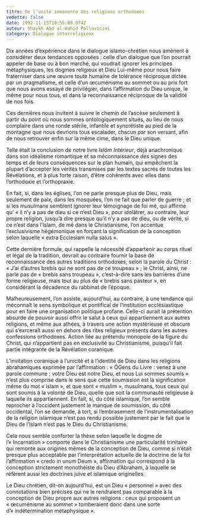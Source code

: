 ```yaml
---
titre: De l’unité immanente des religions orthodoxes
vedette: false
date: 1992-11-15T10:55:09.074Z
auteur: Shaykh Abd al-Wahid Pallavicini
category: Dialogue interreligieux
---
```

Dix années d’expérience dans le dialogue islamo-chrétien nous amènent à considérer deux tendances opposées&nbsp;: celle d’un dialogue que l’on pourrait appeler de base ou à bon marché, qui voudrait ignorer les principes métaphysiques, les dogmes religieux et Dieu Lui-m&ecirc;me pour nous faire fraterniser dans une œuvre toute humaine de tolérance réciproque dictée par un pragmatisme, et celle d’un œcuménisme au sommet ou au prix fort que nous avons essayé de privilégier, dans l’affirmation du Dieu unique, le m&ecirc;me pour nous tous, et dans la reconnaissance réciproque de la validité de nos fois.

Ces dernières nous invitent à suivre le chemin de l’ascèse seulement à partir du point où nous sommes ontologiquement situés, au lieu de nous complaire dans une ronde stérile, infantile et syncrétiste au pied de la montagne que nous devrions tous escalader, chacun par son versant, afin de nous retrouver enfin sur la m&ecirc;me cime, dans le Dieu unique.

Telle était la conclusion de notre livre *Isl&acirc;m Intérieur*, déjà anachronique dans son idéalisme romantique et sa méconnaissance des signes des temps et de leurs conséquences sur le plan humain, qui emp&ecirc;chent la plupart d’accepter les vérités transmises par les textes sacrés de toutes les Révélations, et à plus forte raison, d’&ecirc;tre cohérents avec elles dans l’orthodoxie et l’orthopraxie.

En fait, si, dans les églises, l’on ne parle presque plus de Dieu, mais seulement de paix, dans les mosquées, l’on ne fait que parler de guerre&nbsp;; et si les musulmans semblent ignorer leur témoignage de foi m&ecirc;, qui affirme qu’&nbsp;«&nbsp;il n’y a pas de dieu si ce n’est Dieu&nbsp;», pour idol&acirc;trer, au contraire, leur propre religion, jusqu’à dire presque qu’il n’y a pas de dieu, ou de vérité, si ce n’est dans l’Islam, de m&ecirc; dans le Christianisme, l’on accentue l’exclusivisme hégémonique en forçant la signification de la conception selon laquelle «&nbsp;extra Ecclesiam nulla salus&nbsp;».

Cette dernière formule, qui rappelle la nécessité d’appartenir au corps rituel et légal de la tradition, devrait au contraire fournir la base de reconnaissance des autres traditions orthodoxes, selon la parole du Christ&nbsp;: «&nbsp;J’ai d’autres brebis qui ne sont pas de ce troupeau&nbsp;»&nbsp;; le Christ, ainsi, ne parle pas de «&nbsp;brebis sans troupeau&nbsp;», c’est-à-dire sans les barrières d’une forme religieuse, mais tout au plus de «&nbsp;brebis sans pasteur&nbsp;», en considérant la décadence du rabbinat de l’époque.

Malheureusement, l’on assiste, aujourd’hui, au contraire, à une tendance qui méconna&icirc;t le sens symbolique et pontifical de l’institution ecclésiastique pour en faire une organisation politique profane. Celle-ci aurait la prétention absurde de pouvoir aussi offrir le salut à ceux qui appartiennent aux autres religions, et m&ecirc;me aux athées, à travers une action mystérieuse et obscure qui s’exrcera&icirc;t aussi en dehors des rites religieux présents dans les autres confessions orthodoxes. Action liée au prétendu monopole de la figure du Christ, qui n’appartient pas en exclusivité au Christianisme, puisqu’il fait partie intégrante de la Révélation coranique.

L’invitation coranique à l’unicité et à l’identité de Dieu dans les religions abrahamiques exprimée par l’affirmation&nbsp;: «&nbsp;&Ocirc;Gens du Livre&nbsp;: venez à une parole commune&nbsp;; votre Dieu est notre Dieu, et nous Lui sommes soumis&nbsp;» n’est plus comprise dans le sens que cette soumission est la signification m&ecirc;me du mot «&nbsp;islam&nbsp;», et que sont «&nbsp;muslim&nbsp;», musulmans, tous ceux qui sont soumis à la volonté de Dieu, quelle que soit la communauté religieuse à laquelle ils appartiennent. En fait, si, du c&ocirc;té islamique, l’on semble reprocher à l’occident justement le manque de soumission, du c&ocirc;té occidental, l’on se demande, à tort, si l’embrasement de l’instrumentalisation de la religion islamique n’est pas rendu possible justement par le fait que le Dieu de l’Islam n’est pas le Dieu du Christianisme.

Cela nous semble conforter la thèse selon laquelle le dogme de l’«&nbsp;Incarnation&nbsp;» comporte dans le Christianisme une particularité trinitaire qui remonte aux origines m&ecirc;mes de la conception de Dieu, comme si n’était presque plus acceptable par l’interprétation actuelle de la doctrine de la foi l’affirmation «&nbsp;credo in unum Deum&nbsp;», affirmation qui correspond à la conception strictement monothéiste du Dieu d’Abraham, à laquelle se réfèrent aussi les doctrines juive et islamique originelles.

Le Dieu chrétien, dit-on aujourd’hui, est un Dieu «&nbsp;personnel&nbsp;» avec des connotations bien précises qui ne le rendraient pas comparable à la conception de Dieu propre aux autres religions&nbsp;: ceux qui proposent un «&nbsp;œcuménisme au sommet&nbsp;» tomberaient donc dans une sorte d’«&nbsp;indétermination métaphysique&nbsp;».